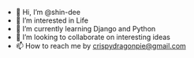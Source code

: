 - 👋 Hi, I’m @shin-dee
- 👀 I’m interested in Life
- 🌱 I’m currently learning Django and Python
- 💞️ I’m looking to collaborate on interesting ideas
- 📫 How to reach me by crispydragonpie@gmail.com


<!---
shin-dee/shin-dee is a ✨ special ✨ repository because its `README.md` (this file) appears on your GitHub profile.
You can click the Preview link to take a look at your changes.
--->
